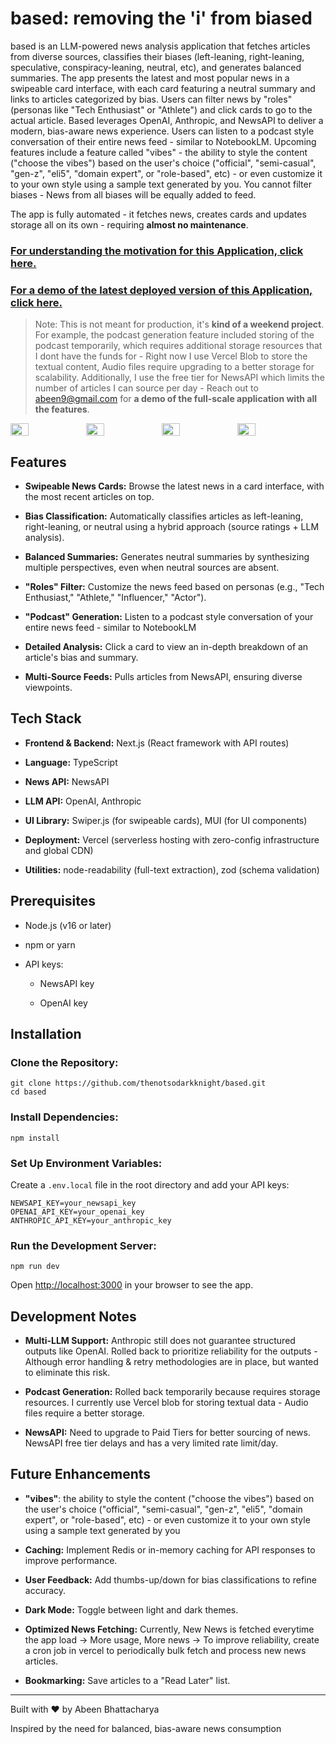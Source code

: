 # based: removing the 'i' from biased
based is an LLM-powered news analysis application that fetches articles from diverse sources, classifies their biases (left-leaning, right-leaning, speculative, conspiracy-leaning, neutral, etc), and generates balanced summaries. The app presents the latest and most popular news in a swipeable card interface, with each card featuring a neutral summary and links to articles categorized by bias. Users can filter news by "roles" (personas like "Tech Enthusiast" or "Athlete") and click cards to go to the actual article. Based leverages OpenAI, Anthropic, and NewsAPI to deliver a modern, bias-aware news experience. Users can listen to a podcast style conversation of their entire news feed - similar to NotebookLM. Upcoming features include a feature called "vibes" - the ability to style the content ("choose the vibes") based on the user's choice ("official", "semi-casual", "gen-z", "eli5", "domain expert", or "role-based", etc) - or even customize it to your own style using a sample text generated by you. You cannot filter biases - News from all biases will be equally added to feed.

The app is fully automated - it fetches news, creates cards and updates storage all on its own - requiring **almost no maintenance**.

### [For understanding the motivation for this Application, click here.](https://github.com/thenotsodarkknight/based/blob/main/MOTIVATION.md)

### [For a demo of the latest deployed version of this Application, click here.](https://uchicago.box.com/s/xygx90537b4ig66ziv0aklqyvk11ohyw)

> Note: This is not meant for production, it's **kind of a weekend project**. For example, the podcast generation feature included storing of the podcast temporarily, which requires additional storage resources that I dont have the funds for - Right now I use Vercel Blob to store the textual content, Audio files require upgrading to a better storage for scalability. Additionally, I use the free tier for NewsAPI which limits the number of articles I can source per day - Reach out to abeen9@gmail.com for **a demo of the full-scale application with all the features**.

<div style="display: flex;">
  <img style="width: 24%;" src="https://github.com/user-attachments/assets/ade19eb1-0668-4d8e-a48b-77497a9c8140" />
  <img style="width: 24%;" src="https://github.com/user-attachments/assets/d44db414-68a2-4101-8045-57278da353d0" />
<!--   <img style="width: 24%;" src="https://github.com/user-attachments/assets/d7090d13-cacf-4120-a733-9dfc5835b644" /> -->
  <img style="width: 24%;" src="https://github.com/user-attachments/assets/fd2450cf-26d2-470b-90c4-ab8494144dea" />
  <img style="width: 24%;" src="https://github.com/user-attachments/assets/22b56ef7-ed8b-4a38-9f62-a890b44607c2" />

<!--      <br></br>Previous Version:<br><br/>
  <img src="https://github.com/user-attachments/assets/e5ad5519-47cb-4734-ae18-9ec2002ead10" alt="IMG_9660" style="width: 32%;">
  <img src="https://github.com/user-attachments/assets/fbf2a571-3124-4709-b09d-1d524dea0d19" alt="IMG_9664" style="width: 32%;">
  <img src="https://github.com/user-attachments/assets/fbf2a571-3124-4709-b09d-1d524dea0d19" alt="IMG_9664" style="width: 32%;"> -->

</div>

Features
--------

-   **Swipeable News Cards:** Browse the latest news in a card interface, with the most recent articles on top.

-   **Bias Classification:** Automatically classifies articles as left-leaning, right-leaning, or neutral using a hybrid approach (source ratings + LLM analysis).

-   **Balanced Summaries:** Generates neutral summaries by synthesizing multiple perspectives, even when neutral sources are absent.

-   **"Roles" Filter:** Customize the news feed based on personas (e.g., "Tech Enthusiast," "Athlete," "Influencer," "Actor").

-   **"Podcast" Generation:** Listen to a podcast style conversation of your entire news feed - similar to NotebookLM

-   **Detailed Analysis:** Click a card to view an in-depth breakdown of an article's bias and summary.

-   **Multi-Source Feeds:** Pulls articles from NewsAPI, ensuring diverse viewpoints.

Tech Stack
----------

-   **Frontend & Backend:** Next.js (React framework with API routes)

-   **Language:** TypeScript

-   **News API:** NewsAPI

-   **LLM API:** OpenAI, Anthropic

-   **UI Library:** Swiper.js (for swipeable cards), MUI (for UI components)

-   **Deployment:** Vercel (serverless hosting with zero-config infrastructure and global CDN)

-   **Utilities:** node-readability (full-text extraction), zod (schema validation)

Prerequisites
-------------

-   Node.js (v16 or later)

-   npm or yarn

-   API keys:

    -   NewsAPI key

    -   OpenAI key

Installation
------------

### Clone the Repository:

```
git clone https://github.com/thenotsodarkknight/based.git
cd based
```

### Install Dependencies:

```
npm install
```

### Set Up Environment Variables:

Create a `.env.local` file in the root directory and add your API keys:

```
NEWSAPI_KEY=your_newsapi_key
OPENAI_API_KEY=your_openai_key
ANTHROPIC_API_KEY=your_anthropic_key
```

### Run the Development Server:

```
npm run dev
```

Open <http://localhost:3000> in your browser to see the app.

Development Notes
-----------------

-   **Multi-LLM Support:** Anthropic still does not guarantee structured outputs like OpenAI. Rolled back to prioritize reliability for the outputs - Although error handling & retry methodologies are in place, but wanted to eliminate this risk.

-   **Podcast Generation:** Rolled back temporarily because requires storage resources. I currently use Vercel blob for storing textual data - Audio files require a better storage.

-   **NewsAPI:** Need to upgrade to Paid Tiers for better sourcing of news. NewsAPI free tier delays and has a very limited rate limit/day.
  
Future Enhancements
-------------------

-  **"vibes"**: the ability to style the content ("choose the vibes") based on the user's choice ("official", "semi-casual", "gen-z", "eli5", "domain expert", or "role-based", etc) - or even customize it to your own style using a sample text generated by you

-   **Caching:** Implement Redis or in-memory caching for API responses to improve performance.

-   **User Feedback:** Add thumbs-up/down for bias classifications to refine accuracy.

-   **Dark Mode:** Toggle between light and dark themes.

-   **Optimized News Fetching:** Currently, New News is fetched everytime the app load -> More usage, More news -> To improve reliability, create a cron job in vercel to periodically bulk fetch and process new news articles.
  
-   **Bookmarking:** Save articles to a "Read Later" list.

---------------

Built with ❤️ by Abeen Bhattacharya

Inspired by the need for balanced, bias-aware news consumption
